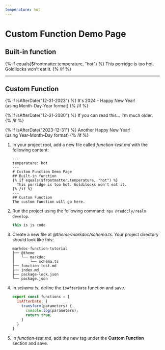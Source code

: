 ```yaml
---
temperature: hot
---
```


# Custom Function Demo Page

## Built-in function
{% if equals($frontmatter.temperature, "hot") %}
  This porridge is too hot. Goldilocks won't eat it.
{% /if %}

---

## Custom Function

{% if isAfterDate("12-31-2023") %}
  It's 2024 - Happy New Year!  
  (using Month-Day-Year format)
{% /if %}

{% if isAfterDate("12-31-2030") %}
  If you can read this... I'm much older.
{% /if %}

{% if isAfterDate("2023-12-31") %}
  Another Happy New Year!  
  (using Year-Month-Day format)
{% /if %}


1. In your project root, add a new file called _function-test.md_ with the following content:

    
      ```markdoc {% process=false title="function-test.md" %}
      ---
      temperature: hot
      ---
      # Custom Function Demo Page
      ## Built-in function
      {% if equals($frontmatter.temperature, "hot") %}
        This porridge is too hot. Goldilocks won't eat it.
      {% /if %}
      ---
      ## Custom Function
      The custom function will go here.
      ```
    

2. Run the project using the following command: `npx @redocly/realm develop`. 

   ```js {% title="js-file.js" %}
   this is js code
   ```

1. Create a new file at _@theme/markdoc/schema.ts_. Your project directory should look like this:

    ``` {% title="Sample project directory" %}
    markdoc-function-tutorial
    ├── @theme
    │   └── markdoc 
    │       └── schema.ts
    ├── function-test.md
    ├── index.md
    ├── package-lock.json
    └── package.json
    ```

2. In _schema.ts_, define the `isAfterDate` function and save.

    ```javascript {% title="schema.ts" %}
    export const functions = {
      isAfterDate: {
        transform(parameters) {
          console.log(parameters);
          return true;
        }
      }
    }
    ```

3. In _function-test.md_, add the new tag under the **Custom Function** section and save.